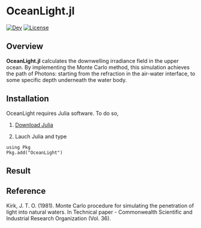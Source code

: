 # OceanLight.jl

[![Dev](https://img.shields.io/badge/docs-dev-blue.svg)](https://haoboatlab.github.io/OceanLight.jl/dev/)
[![License](https://img.shields.io/badge/License-MIT-blue.svg?style=flat-square)](https://mit-license.org/)

## Overview

**OceanLight.jl** calculates the downwelling irradiance field in the upper ocean. By implementing the Monte Carlo method, this simulation achieves the path of Photons: starting from the refraction in the air-water interface, to some specific depth underneath the water body. 

## Installation 

OceanLight requires Julia software. To do so, 

1. [Download Julia](https://julialang.org/downloads/) 

2. Lauch Julia and type 

```@example
using Pkg
Pkg.add("OceanLight")
```

## Result




## Reference 

Kirk, J. T. O. (1981). Monte Carlo procedure for simulating the penetration of light into natural waters. In Technical paper - Commonwealth Scientific and Industrial Research Organization (Vol. 36).
